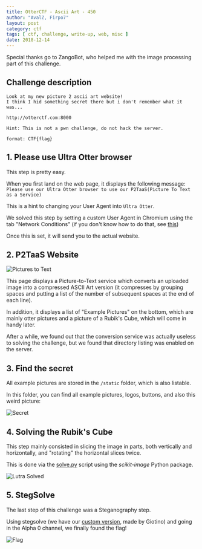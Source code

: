 ```yaml
---
title: OtterCTF - Ascii Art - 450
author: "AvalZ, Firpo7"
layout: post
category: ctf
tags: [ ctf, challenge, write-up, web, misc ]
date: 2018-12-14
---
```


Special thanks go to ZangoBot, who helped me with the image processing part of this challenge.

## Challenge description

```
Look at my new picture 2 ascii art website!
I think I hid something secret there but i don't remember what it was...

http://otterctf.com:8000

Hint: This is not a pwn challenge, do not hack the server.

format: CTF{flag}
```

## 1. Please use Ultra Otter browser

This step is pretty easy.

When you first land on the web page, it displays the following message: 
`Please use our Ultra Otter browser to use our P2TaaS(Picture To Text as a Service)`

This is a hint to changing your User Agent into `Ultra Otter`.

We solved this step by setting a custom User Agent in Chromium 
using the tab "Network Conditions"
(if you don't know how to do that, see [this](https://winaero.com/blog/change-user-agent-chrome/))

Once this is set, it will send you to the actual website.

## 2. P2TaaS Website

![Pictures to Text](/static/writeups/otterctf/pictures-to-text.png)

This page displays a Picture-to-Text service which converts an uploaded image
into a compressed ASCII Art version (it compresses by grouping spaces and putting a list
of the number of subsequent spaces at the end of each line).

In addition, it displays a list of "Example Pictures" on the bottom, which are mainly
otter pictures and a picture of a Rubik's Cube, which will come in handy later.

After a while, we found out that the conversion service was actually useless to solving
the challenge, but we found that directory listing was enabled on the server.

## 3. Find the secret

All example pictures are stored in the `/static` folder, which is also listable.

In this folder, you can find all example pictures, logos, buttons, and also this weird
picture:

![Secret](/static/writeups/otterctf/1e0a220ee5875bcae68df3e5bc288896.png)

## 4. Solving the Rubik's Cube

This step mainly consisted in slicing the image in parts, both vertically and horizontally, and "rotating" the horizontal slices twice.

This is done via the [solve.py](/static/writeups/otterctf/solve.py) script using the *scikit-image* Python package.

![Lutra Solved](/static/writeups/otterctf/lutra_solved.png)


## 5. StegSolve

The last step of this challenge was a Steganography step.

Using stegsolve (we have our [custom version](https://github.com/Giotino/stegsolve),
made by Giotino) and going in the Alpha 0 channel, we finally found the flag!

![Flag](/static/writeups/otterctf/flag.png)
